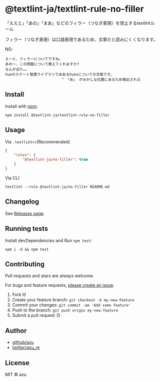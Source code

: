 # @textlint-ja/textlint-rule-no-filler

「ええと」「あの」「まあ」などのフィラー（つなぎ表現）を禁止するtextlintルール

フィラー（つなぎ表現）は口語表現であるため、文章だと読みにくくなります。

NG:

```
えーと、フィラーについてですね。
あのー、この問題について教えてくれますか?
なんか出た…。
Vueのステート管理ライブラリでああるVuexについての文章です。
                          ^ 「あ」 がおかしな位置にあるため検出される
```

## Install

Install with [npm](https://www.npmjs.com/):

    npm install @textlint-ja/textlint-rule-no-filler

## Usage

Via `.textlintrc`(Recommended)

```json
{
    "rules": {
        "@textlint-ja/no-filler": true
    }
}
```

Via CLI

```
textlint --rule @textlint-ja/no-filler README.md
```


## Changelog

See [Releases page](https://github.com/textlint-ja/textlint-rule-no-filler/releases).

## Running tests

Install devDependencies and Run `npm test`:

    npm i -d && npm test

## Contributing

Pull requests and stars are always welcome.

For bugs and feature requests, [please create an issue](https://github.com/textlint-ja/textlint-rule-no-filler/issues).

1. Fork it!
2. Create your feature branch: `git checkout -b my-new-feature`
3. Commit your changes: `git commit -am 'Add some feature'`
4. Push to the branch: `git push origin my-new-feature`
5. Submit a pull request :D

## Author

- [github/azu](https://github.com/azu)
- [twitter/azu_re](https://twitter.com/azu_re)

## License

MIT © azu
